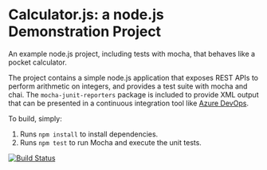 Calculator.js: a node.js Demonstration Project
==============================================
An example node.js project, including tests with mocha, that behaves like
a pocket calculator.

The project contains a simple node.js application that exposes REST APIs
to perform arithmetic on integers, and provides a test suite with mocha
and chai.  The `mocha-junit-reporters` package is included to provide XML
output that can be presented in a continuous integration tool like
[Azure DevOps](https://azure.com/devops).

To build, simply:

1. Runs `npm install` to install dependencies.
2. Runs `npm test` to run Mocha and execute the unit tests.

[![Build Status](https://dev.azure.com/vadimbirkos/Integrating%20External%20Source%20Control%20with%20Azure%20Pipelines/_apis/build/status%2FVadimBirkos.calculator?branchName=master)](https://dev.azure.com/vadimbirkos/Integrating%20External%20Source%20Control%20with%20Azure%20Pipelines/_build/latest?definitionId=4&branchName=master)

